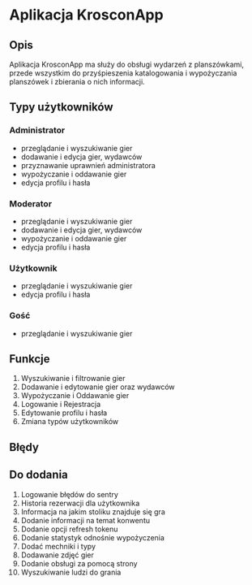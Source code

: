 # Aplikacja KrosconApp

## Opis

Aplikacja KrosconApp ma służy do obsługi wydarzeń z planszówkami, przede wszystkim do przyśpieszenia katalogowania i wypożyczania planszówek i zbierania o nich informacji.

## Typy użytkowników

### Administrator

-   przeglądanie i wyszukiwanie gier
-   dodawanie i edycja gier, wydawców
-   przyznawanie uprawnień administratora
-   wypożyczanie i oddawanie gier
-   edycja profilu i hasła

### Moderator

-   przeglądanie i wyszukiwanie gier
-   dodawanie i edycja gier, wydawców
-   wypożyczanie i oddawanie gier
-   edycja profilu i hasła

### Użytkownik

-   przeglądanie i wyszukiwanie gier
-   edycja profilu i hasła

### Gość

-   przeglądanie i wyszukiwanie gier

## Funkcje

1. Wyszukiwanie i filtrowanie gier
2. Dodawanie i edytowanie gier oraz wydawców
3. Wypożyczanie i Oddawanie gier
4. Logowanie i Rejestracja
5. Edytowanie profilu i hasła
6. Zmiana typów użytkowników

## Błędy

## Do dodania

1. Logowanie błędów do sentry
2. Historia rezerwacji dla użytkownika
3. Informacja na jakim stoliku znajduje się gra
4. Dodanie informacji na temat konwentu
5. Dodanie opcji refresh tokenu
6. Dodanie statystyk odnośnie wypożyczenia
7. Dodać mechniki i typy
8. Dodawanie zdjęć gier
9. Dodanie obsługi za pomocą strony
10. Wyszukiwanie ludzi do grania
